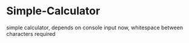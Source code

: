 # Simple-Calculator
simple calculator, depends on console input now, whitespace between characters required
